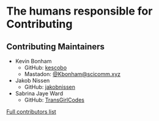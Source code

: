 # The humans responsible for Contributing

## Contributing Maintainers

- Kevin Bonham
  - GitHub: [kescobo](https://github.com/kescobo)
  - Mastadon: [@Kbonham@scicomm.xyz](https://scicomm.xyz/@Kbonham)
- Jakob Nissen
  - GitHub: [jakobnissen](https://github.com/jakobnissen)
- Sabrina Jaye Ward
  - GitHub: [TransGirlCodes](https://github.com/TransGirlCodes)

[Full contributors list](https://github.com/BioJulia/Contributing/graphs/contributors)
